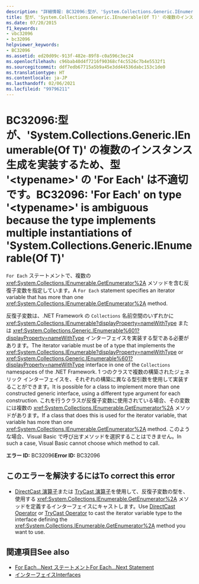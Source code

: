 ```yaml
---
description: "詳細情報: BC32096:型が、'System.Collections.Generic.IEnumerable(Of T)' の複数のインスタンス生成を実装するため、型 '<typename>' の 'For Each' は不適切です"
title: 型が、'System.Collections.Generic.IEnumerable(Of T)' の複数のインスタンス生成を実装するため、型 '<typename>' の 'For Each' は不適切です。
ms.date: 07/20/2015
f1_keywords:
- vbc32096
- bc32096
helpviewer_keywords:
- BC32096
ms.assetid: ed20d09c-913f-482e-89f8-c0a596c3ec24
ms.openlocfilehash: c96bab40d4f7216f90368cf4c5526c7b4e5532f1
ms.sourcegitcommit: ddf7edb67715a5b9a45e3dd44536dabc153c1de0
ms.translationtype: HT
ms.contentlocale: ja-JP
ms.lasthandoff: 02/06/2021
ms.locfileid: "99796211"
---
```

# <a name="bc32096-for-each-on-type-typename-is-ambiguous-because-the-type-implements-multiple-instantiations-of-systemcollectionsgenericienumerableof-t"></a><span data-ttu-id="eb841-103">BC32096:型が、'System.Collections.Generic.IEnumerable(Of T)' の複数のインスタンス生成を実装するため、型 '\<typename>' の 'For Each' は不適切です。</span><span class="sxs-lookup"><span data-stu-id="eb841-103">BC32096: 'For Each' on type '\<typename>' is ambiguous because the type implements multiple instantiations of 'System.Collections.Generic.IEnumerable(Of T)'</span></span>

<span data-ttu-id="eb841-104">`For Each` ステートメントで、複数の <xref:System.Collections.IEnumerable.GetEnumerator%2A> メソッドを含む反復子変数を指定しています。</span><span class="sxs-lookup"><span data-stu-id="eb841-104">A `For Each` statement specifies an iterator variable that has more than one <xref:System.Collections.IEnumerable.GetEnumerator%2A> method.</span></span>

 <span data-ttu-id="eb841-105">反復子変数は、.NET Framework の `Collections` 名前空間のいずれかに <xref:System.Collections.IEnumerable?displayProperty=nameWithType> または <xref:System.Collections.Generic.IEnumerable%601?displayProperty=nameWithType> インターフェイスを実装する型である必要があります。</span><span class="sxs-lookup"><span data-stu-id="eb841-105">The iterator variable must be of a type that implements the <xref:System.Collections.IEnumerable?displayProperty=nameWithType> or <xref:System.Collections.Generic.IEnumerable%601?displayProperty=nameWithType> interface in one of the `Collections` namespaces of the .NET Framework.</span></span> <span data-ttu-id="eb841-106">1 つのクラスで複数の構築されたジェネリック インターフェイスを、それぞれの構築に異なる型引数を使用して実装することができます。</span><span class="sxs-lookup"><span data-stu-id="eb841-106">It is possible for a class to implement more than one constructed generic interface, using a different type argument for each construction.</span></span> <span data-ttu-id="eb841-107">これを行うクラスが反復子変数に使用されている場合、その変数には複数の <xref:System.Collections.IEnumerable.GetEnumerator%2A> メソッドがあります。</span><span class="sxs-lookup"><span data-stu-id="eb841-107">If a class that does this is used for the iterator variable, that variable has more than one <xref:System.Collections.IEnumerable.GetEnumerator%2A> method.</span></span> <span data-ttu-id="eb841-108">このような場合、Visual Basic で呼び出すメソッドを選択することはできません。</span><span class="sxs-lookup"><span data-stu-id="eb841-108">In such a case, Visual Basic cannot choose which method to call.</span></span>

 <span data-ttu-id="eb841-109">**エラー ID:** BC32096</span><span class="sxs-lookup"><span data-stu-id="eb841-109">**Error ID:** BC32096</span></span>

## <a name="to-correct-this-error"></a><span data-ttu-id="eb841-110">このエラーを解決するには</span><span class="sxs-lookup"><span data-stu-id="eb841-110">To correct this error</span></span>

- <span data-ttu-id="eb841-111">[DirectCast 演算子](../operators/directcast-operator.md)または [TryCast 演算子](../operators/trycast-operator.md)を使用して、反復子変数の型を、使用する <xref:System.Collections.IEnumerable.GetEnumerator%2A> メソッドを定義するインターフェイスにキャストします。</span><span class="sxs-lookup"><span data-stu-id="eb841-111">Use [DirectCast Operator](../operators/directcast-operator.md) or [TryCast Operator](../operators/trycast-operator.md) to cast the iterator variable type to the interface defining the <xref:System.Collections.IEnumerable.GetEnumerator%2A> method you want to use.</span></span>

## <a name="see-also"></a><span data-ttu-id="eb841-112">関連項目</span><span class="sxs-lookup"><span data-stu-id="eb841-112">See also</span></span>

- [<span data-ttu-id="eb841-113">For Each...Next ステートメント</span><span class="sxs-lookup"><span data-stu-id="eb841-113">For Each...Next Statement</span></span>](../statements/for-each-next-statement.md)
- [<span data-ttu-id="eb841-114">インターフェイス</span><span class="sxs-lookup"><span data-stu-id="eb841-114">Interfaces</span></span>](../../programming-guide/language-features/interfaces/index.md)
